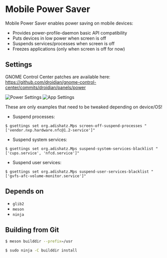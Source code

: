 # Mobile Power Saver

Mobile Power Saver enables power saving on mobile devices:
- Provides power-profile-daemon basic API compatibility
- Puts devices in low power when screen is off
- Suspends services/processes when screen is off
- Freezes applications (only when screen is off for now)

## Settings ##

GNOME Control Center patches are available here:
https://github.com/droidian/gnome-control-center/commits/droidian/panels/power

![Power Settings](https://adishatz.org/data/mps_battery.png)
![App Settings](https://adishatz.org/data/mps_app_suspend.png)

These are only examples that need to be tweaked depending on device/OS!

- Suspend processes:

`$ gsettings set org.adishatz.Mps screen-off-suspend-processes "['vendor.nxp.hardware.nfc@1.2-service']"`

- Suspend system services:

`$ gsettings set org.adishatz.Mps suspend-system-services-blacklist "['cups.service', 'nfcd.service']"`

- Suspend user services:

`$ gsettings set org.adishatz.Mps suspend-user-services-blacklist "['gvfs-afc-volume-monitor.service']"`

## Depends on

- `glib2`
- `meson`
- `ninja`

## Building from Git

```bash
$ meson builddir --prefix=/usr

$ sudo ninja -C builddir install
```
